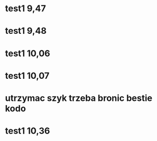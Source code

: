 # test1 9,47
# test1 9,48
# test1 10,06
# test1 10,07
# utrzymac szyk trzeba bronic bestie kodo
# test1 10,36

